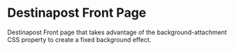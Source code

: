Destinapost Front Page
=========


Destinapost Front page that takes advantage of the background-attachment CSS property to create a fixed background effect.
